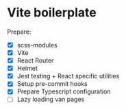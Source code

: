 # Vite boilerplate

Prepare:

* [x] scss-modules
* [x] Vite
* [x] React Router
* [x] Helmet
* [x] Jest testing + React specific utilities
* [x] Setup pre-commit hooks
* [x] Prepare Typescript configuration
* [ ] Lazy loading van pages
